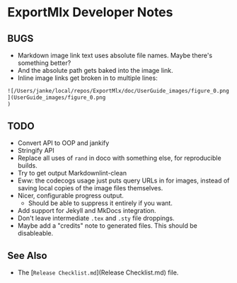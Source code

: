 # ExportMlx Developer Notes

## BUGS

* Markdown image link text uses absolute file names. Maybe there's something better?
* And the absolute path gets baked into the image link.
* Inline image links get broken in to multiple lines:

```markdown
![/Users/janke/local/repos/ExportMlx/doc/UserGuide_images/figure_0.png
](UserGuide_images/figure_0.png
)
```

## TODO

* Convert API to OOP and jankify
* Stringify API
* Replace all uses of `rand` in doco with something else, for reproducible builds.
* Try to get output Markdownlint-clean
* Eww: the codecogs usage just puts query URLs in for images, instead of saving local copies of the image files themselves.
* Nicer, configurable progress output.
  * Should be able to suppress it entirely if you want.
* Add support for Jekyll and MkDocs integration.
* Don't leave intermediate `.tex` and `.sty` file droppings.
* Maybe add a "credits" note to generated files. This should be disableable.

## See Also

* The [`Release Checklist.md`](Release Checklist.md) file.
